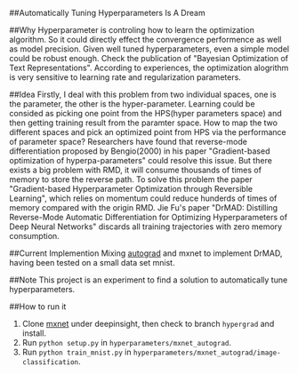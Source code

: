 
##Automatically Tuning Hyperparameters Is A Dream

##Why
Hyperparameter is controling how to learn the optimization algorithm. So it could directly effect the convergence performence as well as model precision. Given well tuned hyperparameters, even a simple model could be robust enough. Check the publication of "Bayesian Optimization of Text Representations". According to experiences, the optimization alogrithm is very sensitive to learning rate and regularization parameters.

##Idea
Firstly, I deal with this problem from two individual spaces, one is the parameter, the other is the hyper-parameter. Learning could be consided as picking one point from the HPS(hyper parameters space) and then getting training result from the paramter space. How to map the two different spaces and pick an optimized point from HPS via the performance of parameter space? Researchers have found that
reverse-mode differentiation proposed by Bengio(2000) in his paper "Gradient-based optimization of hyperpa-parameters" could resolve this issue. But there exists a big problem with RMD, it will consume thousands of times of memory to store the reverse path. To solve this problem the paper "Gradient-based Hyperparameter Optimization through Reversible Learning", which relies on momentum could reduce hunderds of times of memory compared with the origin RMD. Jie Fu's paper "DrMAD: Distilling Reverse-Mode Automatic Differentiation for Optimizing Hyperparameters of Deep Neural Networks" discards all training trajectories with zero memory consumption.


##Current Implemention
Mixing [autograd](https://github.com/HIPS/autograd) and mxnet to implement DrMAD, having been tested on a small data set mnist.

##Note
This project is an experiment to find a solution to automatically tune hyperparameters.

##How to run it
1. Clone [mxnet](https://github.com/deepinsight/mxnet.git) under deepinsight, then check to branch `hypergrad` and install.
2. Run ```python setup.py``` in ```hyperparameters/mxnet_autograd```.
3. Run ```python train_mnist.py``` in ```hyperparameters/mxnet_autograd/image-classification```.


